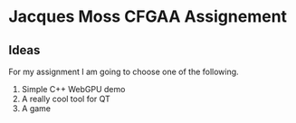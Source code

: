 # Jacques Moss CFGAA Assignement 

## Ideas

For my assignment I am going to choose one of the following.

1. Simple C++ WebGPU demo
2. A really cool tool for QT
3. A game

